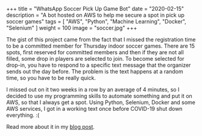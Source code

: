 +++
title = "WhatsApp Soccer Pick Up Game Bot"
date = "2020-02-15"
description = "A bot hosted on AWS to help me secure a spot in pick up soccer games"
tags = [
    "AWS", "Python", "Machine Learning", "Docker", "Selenium"
]
weight = 100
image = "soccer.jpg"
+++

The gist of this project came from the fact that I missed the registration time to be a committed member for Thursday indoor soccer games. There are 15 spots, first reserved for committed members and then if they are not all filled, some drop in players are selected to join. To become selected for drop-in, you have to respond to a specific text message that the organizer sends out the day before. The problem is the text happens at a random time, so you have to be really quick.

I missed out on it two weeks in a row by an average of 4 minutes, so I decided to use my programming skills to automate something and put it on AWS, so that I always get a spot. Using Python, Selenium, Docker and some AWS services, I got in a working text once before COVID-19 shut down everything. :(


Read more about it in my [blog post](../../p/soccer-games-and-python).